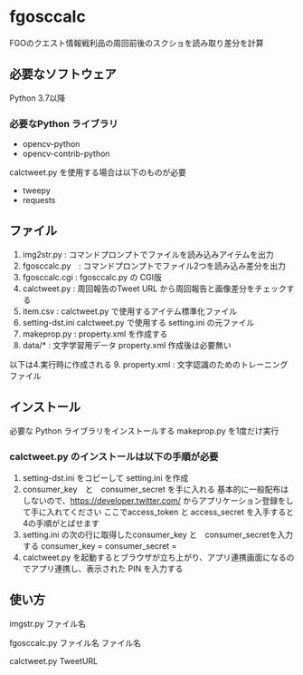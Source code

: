 # fgosccalc
FGOのクエスト情報戦利品の周回前後のスクショを読み取り差分を計算

## 必要なソフトウェア
Python 3.7以降

### 必要なPython ライブラリ
* opencv-python
* opencv-contrib-python

calctweet.py を使用する場合は以下のものが必要
* tweepy
* requests

## ファイル
1. img2str.py : コマンドプロンプトでファイルを読み込みアイテムを出力
2. fgosccalc.py　: コマンドプロンプトでファイル2つを読み込み差分を出力
3. fgosccalc.cgi : fgosccalc.py の CGI版
4. calctweet.py : 周回報告のTweet URL から周回報告と画像差分をチェックする
5. item.csv : calctweet.py で使用するアイテム標準化ファイル
6. setting-dst.ini calctweet.py で使用する setting.ini の元ファイル
7. makeprop.py : property.xml を作成する
8. data/* : 文字学習用データ property.xml 作成後は必要無い

以下は4.実行時に作成される
9. property.xml : 文字認識のためのトレーニングファイル

## インストール
必要な Python ライブラリをインストールする
makeprop.py を1度だけ実行

### calctweet.py のインストールは以下の手順が必要
1. setting-dst.ini をコピーして setting.ini を作成
2. consumer_key　と　consumer_secret を手に入れる
基本的に一般配布はしないので、https://developer.twitter.com/ からアプリケーション登録をして手に入れてください
ここでaccess_token と access_secret を入手すると4の手順がとばせます
3. setting.ini の次の行に取得したconsumer_key と　consumer_secretを入力する
consumer_key = 
consumer_secret = 
4. calctweet.py を起動するとブラウザが立ち上がり、アプリ連携画面になるのでアプリ連携し、表示された PIN を入力する

## 使い方
imgstr.py ファイル名

fgosccalc.py ファイル名 ファイル名

calctweet.py TweetURL
